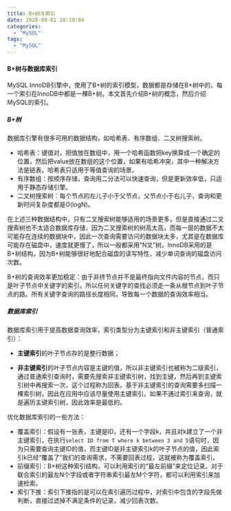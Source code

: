 ```yaml
---
title: B+树与索引
date: 2020-09-01 20:19:04
categories:
  - "MySQL"
tags:
  - "MySQL"
---
```


#### B+树与数据库索引

MySQL InnoDB引擎中，使用了B+树的索引模型，数据都是存储在B+树中的，每一个索引在InnoDB中都是一棵B+树。本文首先介绍B+树的概念，然后介绍MySQL的索引。

<!--more-->

##### B+树

数据库引擎有很多可用的数据结构，如哈希表、有序数组、二叉树搜索树。

- 哈希表：键值对，把值放在数组中，用一个哈希函数把key换算成一个确定的位置，然后把value放在数组的这个位置，如果有哈希冲突，其中一种解决方法是链表。哈希表只适用于等值查询的场景。
- 有序数组：按顺序存储，查询用二分法可以快速查询，但是更新效率低，只适用于静态存储引擎。
- 二叉树搜索树：每个节点的左儿子小于父节点，父节点小于右儿子，查询和更新时间复杂度都是O(logN)。

在上述三种数据结构中，只有二叉搜索树能够适用的场景更多，但是直接通过二叉搜索树也不太适合数据库存储，因为二叉搜索树的树高太高，而每一层的数据不太可能存在连续的数据块中，因此一次查询需要访问的数据块太多，尤其是在数据库可能存在磁盘中，速度就更慢了，所以一般都采用“N叉”树。InnoDB采用的是B+树结构，因为B+树能够很好地配合磁盘的读写特性，减少单词查询的磁盘访问次数。

B+树的查询效率更加稳定：由于非终节点并不是最终指向文件内容的节点，而只是叶子节点中关键字的索引。所以任何关键字的查找必须走一条从根节点到叶子节点的路。所有关键字查询的路径长度相同，导致每一个数据的查询效率相当。

##### 数据库索引

数据库索引用于提高数据查询效率，索引类型分为主键索引和非主键索引（普通索引）：

- **主键索引**的叶子节点存的是整行数据；

- **非主键索引**的叶子节点内容是主键的值，所以非主键索引也被称为二级索引，通过普通索引查询时，需要先搜索非主键索引树，找到主键，然后再到主键索引树中再搜索一次，这个过程称为回表。基于非主键索引的查询需要多扫描一棵索引树，因此在应用中应该尽量使用主键索引。如果不通过索引来查询，就是遍历主键索引树，因此效率是最低的。

优化数据库索引的一些方法：

- 覆盖索引：假设有一张表，主键是ID，还有一个字段k，并且对k建立了一个非主键索引，在执行`select ID from T where k between 3 and 5`语句时，因为只需要查询主键ID的值，而主键ID是非主键索引k的叶子节点的值，因此索引k已经“覆盖了”我们的查询需求，不需要回表过程，这就被称为覆盖索引。
- 前缀索引：B+树这种索引结构，可以利用索引的“最左前缀”来定位记录。对于联合索引的最左N个字段或者字符串索引最左M个字符，都可以利用索引来加速检索。
- 索引下推：索引下推指的是可以在索引遍历过程中，对索引中包含的字段先做判断，直接过滤掉不满足条件的记录，减少回表次数。